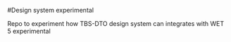 #Design system experimental

Repo to experiment how TBS-DTO design system can integrates with WET 5 experimental